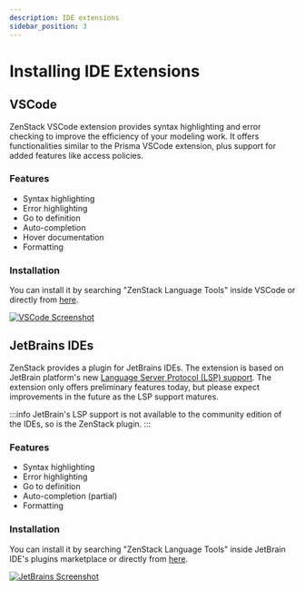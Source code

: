 ```yaml
---
description: IDE extensions
sidebar_position: 3
---
```


# Installing IDE Extensions

## VSCode

ZenStack VSCode extension provides syntax highlighting and error checking to improve the efficiency of your modeling work. It offers functionalities similar to the Prisma VSCode extension, plus support for added features like access policies.

### Features

- Syntax highlighting
- Error highlighting
- Go to definition
- Auto-completion
- Hover documentation
- Formatting

### Installation

You can install it by searching "ZenStack Language Tools" inside VSCode or directly from [here](https://marketplace.visualstudio.com/items?itemName=zenstack.zenstack).

[![VSCode Screenshot](/img/vscode-screenshot.png)](https://marketplace.visualstudio.com/items?itemName=zenstack.zenstack)

## JetBrains IDEs

ZenStack provides a plugin for JetBrains IDEs. The extension is based on JetBrain platform's new [Language Server Protocol (LSP) support](https://blog.jetbrains.com/platform/2023/07/lsp-for-plugin-developers/). The extension only offers preliminary features today, but please expect improvements in the future as the LSP support matures.

:::info
JetBrain's LSP support is not available to the community edition of the IDEs, so is the ZenStack plugin.
:::

### Features

- Syntax highlighting
- Error highlighting
- Go to definition
- Auto-completion (partial)
- Formatting

### Installation

You can install it by searching "ZenStack Language Tools" inside JetBrain IDE's plugins marketplace or directly from [here](https://plugins.jetbrains.com/plugin/23397-zenstack-language-tools).

[![JetBrains Screenshot](/img/jetbrains-screenshot.png)](https://plugins.jetbrains.com/plugin/17210-zenstack-language-tools)
